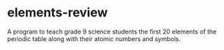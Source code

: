 # elements-review
A program to teach grade 9 science students the first 20 elements of the periodic table along with their atomic numbers and symbols.
